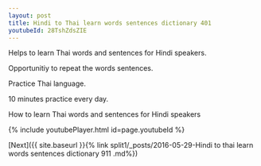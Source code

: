```yaml
---
layout: post
title: Hindi to Thai learn words sentences dictionary 401 
youtubeId: 28TshZdsZIE
---
```

 
 
Helps to learn Thai words and sentences for Hindi speakers.

Opportunitiy to repeat the words sentences. 

Practice Thai language. 
 
10 minutes practice every day. 
 
How to learn Thai words and sentences for Hindi speakers 
 
{% include youtubePlayer.html id=page.youtubeId %}
 
 
[Next]({{ site.baseurl }}{% link  split1/_posts/2016-05-29-Hindi to thai learn words sentences dictionary 911 .md%})
 

